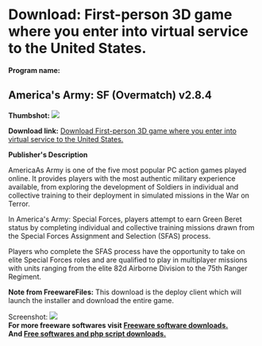 # Download: First-person 3D game where you enter into virtual service to the United States.

**Program name:**

## America's Army: SF (Overmatch) v2.8.4

  
**Thumbshot:** ![](http://www.freewarefiles.com/screenshot/americasarmy_md.gif)   
  
**Download link:** [Download First-person 3D game where you enter into virtual service to the United States.](http://freesoftwares.boysofts.com/Americas-Army-Special-Forces_program_13699.html)  
  


**Publisher's Description**  
  


AmericaAs Army is one of the five most popular PC action games played online. It provides players with the most authentic military experience available, from exploring the development of Soldiers in individual and collective training to their deployment in simulated missions in the War on Terror. 

In America's Army: Special Forces, players attempt to earn Green Beret status by completing individual and collective training missions drawn from the Special Forces Assignment and Selection (SFAS) process.

Players who complete the SFAS process have the opportunity to take on elite Special Forces roles and are qualified to play in multiplayer missions with units ranging from the elite 82d Airborne Division to the 75th Ranger Regiment. 

**Note from FreewareFiles:** This download is the deploy client which will launch the installer and download the entire game.

  
  
Screenshot: ![](http://www.freewarefiles.com/screenshot/americasarmy.gif)   
**For more freeware softwares visit [Freeware software downloads.](http://freesoftwares.boysofts.com/)**   
**And [Free softwares and php script downloads.](http://www.boysofts.com/)**
